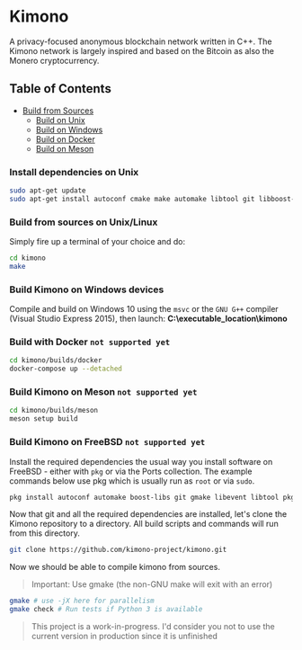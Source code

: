 # Kimono
A privacy-focused anonymous blockchain network written in C++. The Kimono network is largely inspired and based on the Bitcoin as also the Monero cryptocurrency. 

<!--## Features

- max blocks: 2000000 XKM
-->

## Table of Contents

  - [Build from Sources]()
    - [Build on Unix](#build-from-sources-on-unixlinux)
    - [Build on Windows](#build-kimono-on-windows-devices)
    - [Build on Docker](#build-with-docker-not-supported-yet)
    - [Build on Meson](#build-kimono-on-meson-not-supported-yet)
  <!--- [Translations](#translations)
  - [Coverage](#coverage)
  - [Introduction](#introduction)
  - [About this project](#about-this-project)
  - [Supporting the project](#supporting-the-project)
  - [License](#license)
  - [Contributing](#contributing)
  - [Scheduled software upgrades](#scheduled-software-upgrades)
  - [Release staging schedule and protocol](#release-staging-schedule-and-protocol)
    - [Dependencies](#dependencies)
  - [Internationalization](#Internationalization)
  - [Using Tor](#using-tor)
  - [Pruning](#Pruning)
  - [Debugging](#Debugging)
  - [Known issues](#known-issues)-->

<!--### Install dependencies

```bash
apt-get unzip libssl
``` -->

### Install dependencies on Unix

```bash
sudo apt-get update
sudo apt-get install autoconf cmake make automake libtool git libboost-all-dev libssl-dev g++ libcurl4-openssl-dev
```

### Build from sources on Unix/Linux

Simply fire up a terminal of your choice and do:

```bash
cd kimono
make
```

### Build Kimono on Windows devices

Compile and build on Windows 10 using the `msvc` or the `GNU G++` compiler (Visual Studio Express 2015), then launch: **C:\executable_location\kimono**


### Build with Docker `not supported yet`

```bash
cd kimono/builds/docker
docker-compose up --detached
```

### Build Kimono on Meson `not supported yet`

```bash
cd kimono/builds/meson
meson setup build
```

### Build Kimono on FreeBSD `not supported yet`

Install the required dependencies the usual way you install software on FreeBSD - either with `pkg` or via the Ports collection. The example commands below use pkg which is usually run as `root` or via `sudo`.

```bash
pkg install autoconf automake boost-libs git gmake libevent libtool pkgconf
```

Now that git and all the required dependencies are installed, let's clone the Kimono repository to a directory. All build scripts and commands will run from this directory.

```bash
git clone https://github.com/kimono-project/kimono.git
```

Now we should be able to compile kimono from sources. 

> Important: Use gmake (the non-GNU make will exit with an error)

```bash
gmake # use -jX here for parallelism
gmake check # Run tests if Python 3 is available
```

<!--### Install deps on Brew

```bash
brew "cmake"
brew "coreutils"
brew "cryptopp"
brew "pbc"
brew "openssl@1.1"
brew "readline"
brew "boost"
brew "doxygen"
brew "nlohmann-json"
```-->

<!--### Setup wallet-->

> This project is a work-in-progress. I'd consider you not to use the current version in production since it is unfinished
